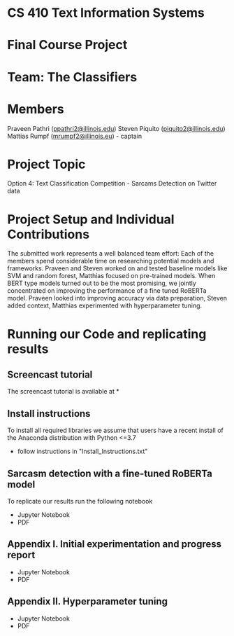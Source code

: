 # CS 410 Text Information Systems 
# Final Course Project 
# Team: The Classifiers

# Members
Praveen Pathri (ppathri2@illinois.edu)
Steven Piquito (piquito2@illinois.edu)
Mattias Rumpf (mrumpf2@illinois.eu) - captain

# Project Topic
Option 4: Text Classification Competition - Sarcams Detection on Twitter data

# Project Setup and Individual Contributions
The submitted work represents a well balanced team effort: Each of the members spend considerable time on researching potential models and frameworks. Praveen and Steven worked on and tested baseline models like SVM and random forest, Matthias focused on pre-trained models. When BERT type models turned out to be the most promising, we jointly concentrated on improving the performance of a fine tuned RoBERTa model. Praveen looked into improving accuracy via data preparation, Steven added context, Matthias experimented with hyperparameter tuning. 

# Running our Code and replicating results

## Screencast tutorial
The screencast tutorial is available at
*   

## Install instructions
To install all required libraries we assume that users have a recent install of the Anaconda distribution with Python <=3.7 
*  follow instructions in "Install_Instructions.txt"

## Sarcasm detection with a fine-tuned RoBERTa model
To replicate our results run the following notebook
* Jupyter Notebook 
* PDF

## Appendix I. Initial experimentation and progress report

* Jupyter Notebook 
* PDF
## Appendix II. Hyperparameter tuning
* Jupyter Notebook 
* PDF